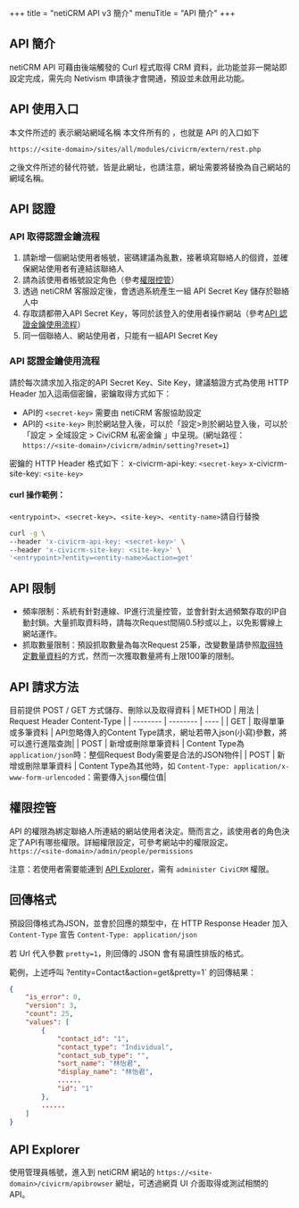 +++
title = "netiCRM API v3 簡介"
menuTitle = "API 簡介"
+++

## API 簡介

netiCRM API 可藉由後端觸發的 Curl 程式取得 CRM 資料，此功能並非一開站即設定完成，需先向 Netivism 申請後才會開通，預設並未啟用此功能。

## API 使用入口

本文件所述的 <site-domain> 表示網站網域名稱
本文件所有的 <entrypoint> ，也就是 API 的入口如下
```
https://<site-domain>/sites/all/modules/civicrm/extern/rest.php
```
之後文件所述的<entrypoint>替代符號，皆是此網址，也請注意，網址需要將<site-domain>替換為自己網站的網域名稱。


## API 認證

### API 取得認證金鑰流程

1. 請新增一個網站使用者帳號，密碼建議為亂數，接著填寫聯絡人的個資，並確保網站使用者有連結該聯絡人
2. 請為該使用者帳號設定角色（參考[權限控管](#權限控管)）
3. 透過 netiCRM 客服設定後，會透過系統產生一組 API Secret Key 儲存於聯絡人中
4. 存取請都帶入API Secret Key，等同於該登入的使用者操作網站（參考[API 認證金鑰使用流程](#API-認證金鑰使用流程)）
5. 同一個聯絡人、網站使用者，只能有一組API Secret Key


### API 認證金鑰使用流程

請於每次請求加入指定的API Secret Key、Site Key，建議驗證方式為使用 HTTP Header 加入這兩個密鑰，密鑰取得方式如下：
* API的 `<secret-key>` 需要由 netiCRM 客服協助設定
* API的 `<site-key>` 則於網站登入後，可以於「設定>則於網站登入後，可以於「設定 > 全域設定 > CiviCRM 私密金鑰 」中呈現。(網址路徑：`https://<site-domain>/civicrm/admin/setting?reset=1`)

密鑰的 HTTP Header 格式如下：
x-civicrm-api-key: `<secret-key>`
x-civicrm-site-key: `<site-key>`

#### curl 操作範例：
`<entrypoint>`、`<secret-key>`、`<site-key>`、`<entity-name>`請自行替換
```bash
curl -g \
--header 'x-civicrm-api-key: <secret-key>' \
--header 'x-civicrm-site-key: <site-key>' \
'<entrypoint>?entity=<entity-name>&action=get'
```


## API 限制
* 頻率限制：系統有針對連線、IP進行流量控管，並會針對太過頻繁存取的IP自動封鎖。大量抓取資料時，請每次Request間隔0.5秒或以上，以免影響線上網站運作。
* 抓取數量限制：預設抓取數量為每次Request 25筆，改變數量請參照[取得特定數量資料](#取得特定數量資料)的方式，然而一次獲取數量將有上限100筆的限制。


## API 請求方法
目前提供 POST / GET 方式儲存、刪除以及取得資料
| METHOD | 用法 | Request Header Content-Type |
| -------- | -------- | ---- |
| GET    | 取得單筆或多筆資料 | API忽略傳入的Content Type請求，網址若帶入json(小寫)參數，將可以進行進階查詢|
| POST    | 新增或刪除單筆資料 | Content Type為`application/json`時：整個Request Body需要是合法的JSON物件|
| POST    | 新增或刪除單筆資料 | Content Type為其他時，如 `Content-Type: application/x-www-form-urlencoded`：需要傳入`json`欄位值|






## 權限控管

API 的權限為綁定聯絡人所連結的網站使用者決定。簡而言之，該使用者的角色決定了API有哪些權限。詳細權限設定，可參考網站中的權限設定。
`https://<site-domain>/admin/people/permissions`

注意：若使用者需要能連到 [API Explorer](#API-Explorer)，需有 `administer CiviCRM` 權限。


## 回傳格式

預設回傳格式為JSON，並會於回應的類型中，在 HTTP Response Header 加入 `Content-Type` 宣告
`Content-Type: application/json`

若 Url 代入參數 `pretty=1`，則回傳的 JSON 會有易讀性排版的格式。

範例，上述呼叫 <entrypoint>?entity=Contact&action=get&pretty=1` 的回傳結果：
```json
{
    "is_error": 0,
    "version": 3,
    "count": 25,
    "values": [
        {
            "contact_id": "1",
            "contact_type": "Individual",
            "contact_sub_type": "",
            "sort_name": "林怡君",
            "display_name": "林怡君",
            ......
            "id": "1"
        },
        ......
    ]
}
```

## API Explorer

使用管理員帳號，進入到 netiCRM 網站的 `https://<site-domain>/civicrm/apibrowser` 網址，可透過網頁 UI 介面取得或測試相關的 API。
